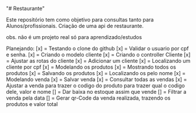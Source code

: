 "# Restaurante" 

Este repositório tem como objetivo para consultas tanto para Alunos/profissionais. Criação de uma api de restaurante. 

obs. não é um projeto real só para aprendizado/estudos 

Planejando: 
[x] = Testando o clone do github
[x] = Validar o usuario por cpf e senha.
[x] = Criando o modelo cliente
[x] = Criando o controller Cliente
[x] = Ajustar as rotas do cliente
[x] = Adicionar um cliente
[x] = Localizando um cliente por cpf
[x] = Modelando os produtos
[x] = Mostrando todos os produtos
[x] = Salvando os produtos
[x] = Localizando os pelo nome
[x] = Modelando venda
[x] = Salvar venda
[x] = Consultar todas as vendas
[x] = Ajustar a venda para trazer o codigo do produto para trazer qual o codigo dele, valor e nome
[] = Dar baixa no estoque assim que vende
[] = Filtrar a venda pela data
[] = Gerar qr-Code da venda realizada, trazendo os produtos e valor total